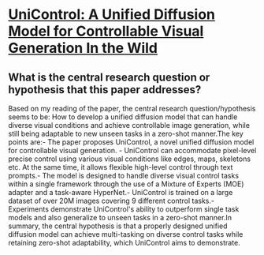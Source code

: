 # [UniControl: A Unified Diffusion Model for Controllable Visual Generation   In the Wild](https://arxiv.org/abs/2305.11147)

## What is the central research question or hypothesis that this paper addresses?

Based on my reading of the paper, the central research question/hypothesis seems to be: How to develop a unified diffusion model that can handle diverse visual conditions and achieve controllable image generation, while still being adaptable to new unseen tasks in a zero-shot manner.The key points are:- The paper proposes UniControl, a novel unified diffusion model for controllable visual generation. - UniControl can accommodate pixel-level precise control using various visual conditions like edges, maps, skeletons etc. At the same time, it allows flexible high-level control through text prompts.- The model is designed to handle diverse visual control tasks within a single framework through the use of a Mixture of Experts (MOE) adapter and a task-aware HyperNet.- UniControl is trained on a large dataset of over 20M images covering 9 different control tasks.- Experiments demonstrate UniControl's ability to outperform single task models and also generalize to unseen tasks in a zero-shot manner.In summary, the central hypothesis is that a properly designed unified diffusion model can achieve multi-tasking on diverse control tasks while retaining zero-shot adaptability, which UniControl aims to demonstrate.
